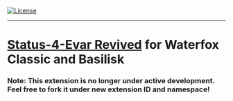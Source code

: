 [![License](https://img.shields.io/badge/License-MPL2-blue.svg)](https://github.com/hawkeye116477/S4E_Revived/blob/master/LICENSE)

-----------------

# [Status-4-Evar Revived](https://addons.basilisk-browser.org/addon/s4e-revived/) for Waterfox Classic and Basilisk

### Note: This extension is no longer under active development. Feel free to fork it under new extension ID and namespace!
